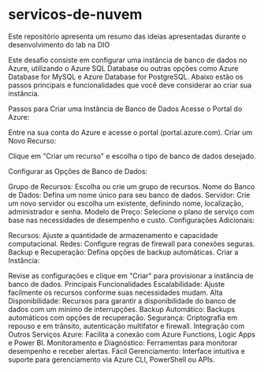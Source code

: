 # servicos-de-nuvem
Este repositório apresenta um resumo das ideias apresentadas durante o desenvolvimento do lab na DIO

Este desafio consiste em configurar uma instância de banco de dados no Azure, utilizando o Azure SQL Database ou outras opções como Azure Database for MySQL e Azure Database for PostgreSQL. Abaixo estão os passos principais e funcionalidades que você deve considerar ao criar sua instância.

Passos para Criar uma Instância de Banco de Dados
Acesse o Portal do Azure:

Entre na sua conta do Azure e acesse o portal (portal.azure.com).
Criar um Novo Recurso:

Clique em "Criar um recurso" e escolha o tipo de banco de dados desejado.

Configurar as Opções de Banco de Dados:

Grupo de Recursos: Escolha ou crie um grupo de recursos.
Nome do Banco de Dados: Defina um nome único para seu banco de dados.
Servidor: Crie um novo servidor ou escolha um existente, definindo nome, localização, administrador e senha.
Modelo de Preço: Selecione o plano de serviço com base nas necessidades de desempenho e custo.
Configurações Adicionais:

Recursos: Ajuste a quantidade de armazenamento e capacidade computacional.
Redes: Configure regras de firewall para conexões seguras.
Backup e Recuperação: Defina opções de backup automáticas.
Criar a Instância:

Revise as configurações e clique em "Criar" para provisionar a instância de banco de dados.
Principais Funcionalidades
Escalabilidade: Ajuste facilmente os recursos conforme suas necessidades mudam.
Alta Disponibilidade: Recursos para garantir a disponibilidade do banco de dados com um mínimo de interrupções.
Backup Automático: Backups automáticos com opções de recuperação.
Segurança: Criptografia em repouso e em trânsito, autenticação multifator e firewall.
Integração com Outros Serviços Azure: Facilita a conexão com Azure Functions, Logic Apps e Power BI.
Monitoramento e Diagnóstico: Ferramentas para monitorar desempenho e receber alertas.
Fácil Gerenciamento: Interface intuitiva e suporte para gerenciamento via Azure CLI, PowerShell ou APIs.
